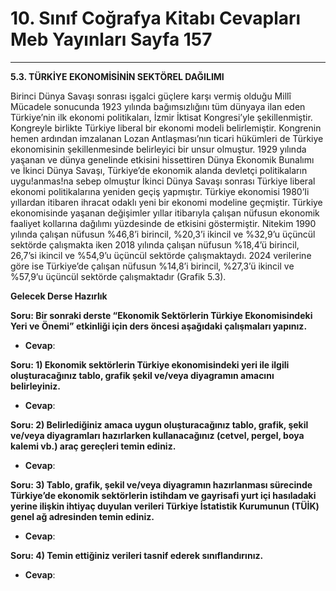 # 10. Sınıf Coğrafya Kitabı Cevapları Meb Yayınları Sayfa 157

---

**5.3. TÜRKİYE EKONOMİSİNİN SEKTÖREL DAĞILIMI**

Birinci Dünya Savaşı sonrası işgalci güçlere karşı vermiş olduğu Millî Mücadele sonucunda 1923 yılında bağımsızlığını tüm dünyaya ilan eden Türkiye’nin ilk ekonomi politikaları, İzmir İktisat Kongresi’yle şekillenmiştir. Kongreyle birlikte Türkiye liberal bir ekonomi modeli belirlemiştir. Kongrenin hemen ardından imzalanan Lozan Antlaşması’nın ticari hükümleri de Türkiye ekonomisinin şekillenmesinde belirleyici bir unsur olmuştur. 1929 yılında yaşanan ve dünya genelinde etkisini hissettiren Dünya Ekonomik Bunalımı ve İkinci Dünya Savaşı, Türkiye’de ekonomik alanda devletçi politikaların uygu!anmas!na sebep olmuştur İkinci Dünya Savaşı sonrası Türkiye liberal ekonomi politikalarına yeniden geçiş yapmıştır. Türkiye ekonomisi 1980’Ii yıllardan itibaren ihracat odaklı yeni bir ekonomi modeline geçmiştir. Türkiye ekonomisinde yaşanan değişimler yıllar itibarıyla çalışan nüfusun ekonomik faaliyet kollarına dağılımı yüzdesinde de etkisini göstermiştir. Nitekim 1990 yılında çalışan nüfusun %46,8’i birincil, %20,3’i ikincil ve %32,9’u üçüncül sektörde çalışmakta iken 2018 yılında çalışan nüfusun %18,4’ü birincil, 26,7’si ikincil ve %54,9’u üçüncül sektörde çalışmaktaydı. 2024 verilerine göre ise Türkiye’de çalışan nüfusun %14,8’i birincil, %27,3’ü ikincil ve %57,9’u üçüncül sektörde çalışmaktadır (Grafik 5.3).

**Gelecek Derse Hazırlık**

**Soru: Bir sonraki derste “Ekonomik Sektörlerin Türkiye Ekonomisindeki Yeri ve Önemi” etkinliği için ders öncesi aşağıdaki çalışmaları yapınız.**

-   **Cevap**:

**Soru: 1) Ekonomik sektörlerin Türkiye ekonomisindeki yeri ile ilgili oluşturacağınız tablo, grafik şekil ve/veya diyagramın amacını belirleyiniz.**

-   **Cevap**:

**Soru: 2) Belirlediğiniz amaca uygun oluşturacağınız tablo, grafik, şekil ve/veya diyagramları hazırlarken kullanacağınız (cetvel, pergel, boya kalemi vb.) araç gereçleri temin ediniz.**

-   **Cevap**:

**Soru: 3) Tablo, grafik, şekil ve/veya diyagramın hazırlanması sürecinde Türkiye’de ekonomik sektörlerin istihdam ve gayrisafi yurt içi hasıladaki yerine ilişkin ihtiyaç duyulan verileri Türkiye İstatistik Kurumunun (TÜİK) genel ağ adresinden temin ediniz.**

-   **Cevap**:

**Soru: 4) Temin ettiğiniz verileri tasnif ederek sınıflandırınız.**

-   **Cevap**: